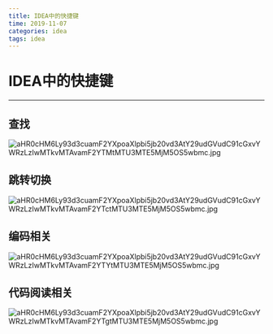 ```yaml
---
title: IDEA中的快捷键
time: 2019-11-07
categories: idea
tags: idea
---
```


# IDEA中的快捷键
---

## 查找
![aHR0cHM6Ly93d3cuamF2YXpoaXlpbi5jb20vd3AtY29udGVudC91cGxvYWRzLzIwMTkvMTAvamF2YTMtMTU3MTE5MjM5OS5wbmc.jpg](https://i.loli.net/2019/11/07/LRYfI3SaHm62iWK.png)

## 跳转切换
![aHR0cHM6Ly93d3cuamF2YXpoaXlpbi5jb20vd3AtY29udGVudC91cGxvYWRzLzIwMTkvMTAvamF2YTctMTU3MTE5MjM5OS5wbmc.jpg](https://i.loli.net/2019/11/08/khf9oHKvXdjBzRq.png)

## 编码相关
![aHR0cHM6Ly93d3cuamF2YXpoaXlpbi5jb20vd3AtY29udGVudC91cGxvYWRzLzIwMTkvMTAvamF2YTYtMTU3MTE5MjM5OS5wbmc.jpg](https://i.loli.net/2019/11/08/dOBbpk87A41cJq6.png)

## 代码阅读相关
![aHR0cHM6Ly93d3cuamF2YXpoaXlpbi5jb20vd3AtY29udGVudC91cGxvYWRzLzIwMTkvMTAvamF2YTgtMTU3MTE5MjM5OS5wbmc.jpg](https://i.loli.net/2019/11/08/eAkYp96xmcu5LhQ.png)

